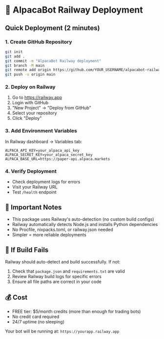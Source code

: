 # 🚂 AlpacaBot Railway Deployment

## Quick Deployment (2 minutes)

### 1. Create GitHub Repository
```bash
git init
git add .
git commit -m "AlpacaBot Railway deployment"
git branch -M main
git remote add origin https://github.com/YOUR_USERNAME/alpacabot-railway.git
git push -u origin main
```

### 2. Deploy on Railway
1. Go to https://railway.app
2. Login with GitHub
3. "New Project" → "Deploy from GitHub" 
4. Select your repository
5. Click "Deploy"

### 3. Add Environment Variables
In Railway dashboard → Variables tab:
```
ALPACA_API_KEY=your_alpaca_api_key
ALPACA_SECRET_KEY=your_alpaca_secret_key  
ALPACA_BASE_URL=https://paper-api.alpaca.markets
```

### 4. Verify Deployment
- Check deployment logs for errors
- Visit your Railway URL
- Test `/health` endpoint

## 🎯 Important Notes
- This package uses Railway's auto-detection (no custom build configs)
- Railway automatically detects Node.js and installs Python dependencies
- No Procfile, nixpacks.toml, or railway.json needed
- Simpler = more reliable deployments

## 🔧 If Build Fails
Railway should auto-detect and build successfully. If not:
1. Check that `package.json` and `requirements.txt` are valid
2. Review Railway build logs for specific errors
3. Ensure all file paths are correct in your code

## 💰 Cost
- FREE tier: $5/month credits (more than enough for trading bots)
- No credit card required
- 24/7 uptime (no sleeping)

Your bot will be running at: `https://yourapp.railway.app`
